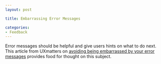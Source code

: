 ```yaml
---
layout: post

title: Embarrassing Error Messages

categories:
- Feedback
---
```


Error messages should be helpful and give users hints on what to do next. This article from UXmatters on [avoiding being embarrassed by your error messages](http://www.uxmatters.com/mt/archives/2010/08/avoid-being-embarrassed-by-your-error-messages.php) provides food for thought on this subject.